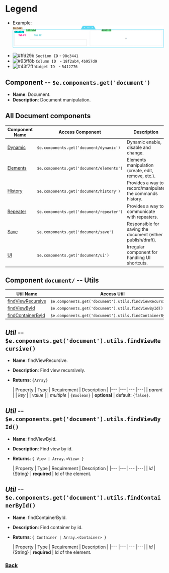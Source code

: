 # Legend
* Example:
  ![legend-section-widget-tabs](_images/legend-section-widget-tabs.png)
- ![#ffd29b](https://via.placeholder.com/15/ffd29b/000000?text=+)  `Section ID` - `98c3441`
- ![#93ff8b](https://via.placeholder.com/15/93ff8b/000000?text=+) `Column ID` &nbsp;&nbsp;- `18f2ab4`, `4b957d9`
- ![#43f7ff](https://via.placeholder.com/15/43f7ff/000000?text=+)  `Widget ID` &nbsp;&nbsp;- `5412776`

## Component -- `$e.components.get('document')`

*  **Name**: Document.
*  **Description**: Document manipulation.

## All **Document** components
| Component Name                 | Access Component                         | Description
|--------------------------------|------------------------------------------|-----------------------
| [Dynamic](dynamic/readme.md)   | `$e.components.get('document/dynamic')`  | Dynamic enable, disable and change.
| [Elements](elements/readme.md) | `$e.components.get('document/elements')` | Elements manipulation (create, edit, remove, etc.).
| [History](history/readme.md)   | `$e.components.get('document/history')`  | Provides a way to record/manipulate the commands history.
| [Repeater](repeater/readme.md) | `$e.components.get('document/repeater')` | Provides a way to communicate with repeaters.
| [Save](save/readme.md)         | `$e.components.get('document/save')`     | Responsible for saving the document (either publish/draft).
| [UI](ui/readme.md)             | `$e.components.get('document/ui')`       | Irregular component for handling UI shortcuts.

## Component `document/` -- Utils
| Util Name                                     | Access Util                                               | Description
|-----------------------------------------------|-----------------------------------------------------------|-----------------------
| [findViewRecursive](#)                        | `$e.components.get('document').utils.findViewRecursive()` |
| [findViewById](#)                             | `$e.components.get('document').utils.findViewById()`      |
| [findContainerById](#)                        | `$e.components.get('document').utils.findContainerById()` |

## _Util_ -- `$e.components.get('document').utils.findViewRecursive()`
*  **Name**: findViewRecursive.
*  **Description**: Find view recursively.
*  **Returns**: `{Array}`

   | Property     | Type                  | Requirement   | Description |
       |---           |---                    |---            |---|
   | _parent_     |
   | _key_        |
   | _value_      |
   | _multiple_   | `{Boolean}`           | **optional**  | default: `{false}`.

## _Util_ -- `$e.components.get('document').utils.findViewById()`
*  **Name**: findViewById.
*  **Description**: Find view by id.
*  **Returns**: `{ View | Array.<View> }`

   | Property     | Type                  | Requirement   | Description |
       |---           |---                    |---            |---|
   | _id_         | {String}              | **required**  | Id of the element.

## _Util_ -- `$e.components.get('document').utils.findContainerById()`
*  **Name**: findContainerById.
*  **Description**: Find container by id.
*  **Returns**: `{ Container | Array.<Container> }`

   | Property     | Type                  | Requirement   | Description |
       |---           |---                    |---            |---|
   | _id_         | {String}              | **required**  | Id of the element.


### [Back](../../../../../core/common/assets/js/api/core/commands-methods/getall.md) 
